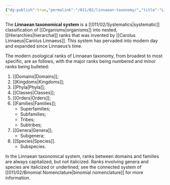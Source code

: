 ```yaml
---
{"dg-publish":true,"permalink":"/011/02/linnaean-taxonomy/","title":"Linnaean Taxonomy","tags":["BIOL422"]}
---
```


The **Linnaean taxonomical system** is a [[011/02/Systematics\|systematic]] classification of [[Organisms\|organisms]] into nested, [[Hierarchies\|hierarchal]] ranks that was invented by [[Carolus Linnaeus\|Carolus Linnaeus]]. This system has pervaded into modern day and expanded since Linnaeus’s time.

The modern zoological ranks of Linnaean taxonomy, from broadest to most specific, are as follows, with the major ranks being numbered and minor ranks being bulleted:
1. [[Domains\|Domains]];
2. [[Kingdoms\|Kingdoms]];
3. [[Phyla\|Phyla]];
4. [[Classes\|Classes]];
5. [[Orders\|Orders]];
6. [[Families\|Families]];
	- Superfamilies;
	- Subfamilies;
	- Tribes;
	- Subtribes;
7. [[Genera\|Genera]];
	- Subgenera;
8. [[Species\|Species]].
	- Subspecies.

In the Linnaean taxonomical system, ranks between domains and families are always capitalized, but not italicized. Ranks involving genera and species are italicized or underlined; see the connected system of [[011/02/Binomial Nomenclature\|binomial nomenclature]] for more information.